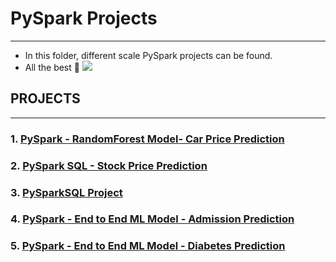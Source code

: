 # **PySpark Projects**
-------------------------------------------------------------------
- In this folder, different scale PySpark projects can be found.
- All the best 🤘
![](https://miro.medium.com/max/600/1*5C4UQznqEiN3D6Xutlgwlg.png)

## PROJECTS
--------------------------------------------------------------

### 1. [PySpark - RandomForest Model- Car Price Prediction](https://github.com/kb1907/PySpark_Projects/blob/main/PySpark_RandomForest_Model/PySpark_with_RF_Car_Price.ipynb)

### 2. [PySpark SQL - Stock Price Prediction](https://github.com/kb1907/PySpark_Projects/blob/main/PySparkSQL_Stock_Price_Prediction/Stock_Prices_using_Spark_SQL.ipynb)

### 3. [PySparkSQL Project](https://github.com/kb1907/PySpark_Projects/blob/main/PySparkSQL_Project/PySparkSQL_Project_Listening.ipynb)

### 4. [PySpark - End to End ML Model - Admission Prediction](https://github.com/kb1907/PySpark_Projects/blob/main/PySpark_Admission_Prediction/PySpark_End_to_End_ML_Project.ipynb)

### 5. [PySpark - End to End ML Model - Diabetes Prediction](https://github.com/kb1907/PySpark_Projects/blob/main/PySpark_Diabetes_Prediction/PySpark_Diabetes_Prediction_End_to_End_ML_Project.ipynb)
